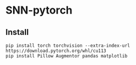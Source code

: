 # SNN-pytorch

## Install
```commandline
pip install torch torchvision --extra-index-url https://download.pytorch.org/whl/cu113
pip install Pillow Augmentor pandas matplotlib
```